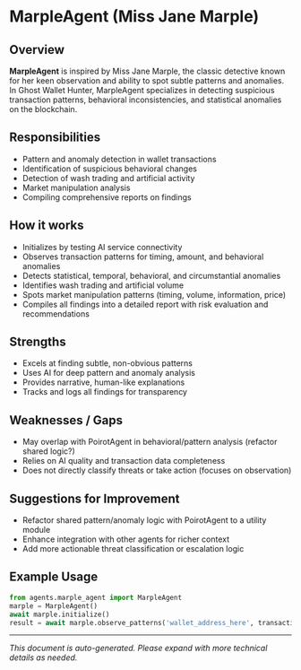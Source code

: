 # MarpleAgent (Miss Jane Marple)

## Overview

**MarpleAgent** is inspired by Miss Jane Marple, the classic detective known for her keen observation and ability to spot subtle patterns and anomalies. In Ghost Wallet Hunter, MarpleAgent specializes in detecting suspicious transaction patterns, behavioral inconsistencies, and statistical anomalies on the blockchain.

## Responsibilities

- Pattern and anomaly detection in wallet transactions
- Identification of suspicious behavioral changes
- Detection of wash trading and artificial activity
- Market manipulation analysis
- Compiling comprehensive reports on findings

## How it works

- Initializes by testing AI service connectivity
- Observes transaction patterns for timing, amount, and behavioral anomalies
- Detects statistical, temporal, behavioral, and circumstantial anomalies
- Identifies wash trading and artificial volume
- Spots market manipulation patterns (timing, volume, information, price)
- Compiles all findings into a detailed report with risk evaluation and recommendations

## Strengths

- Excels at finding subtle, non-obvious patterns
- Uses AI for deep pattern and anomaly analysis
- Provides narrative, human-like explanations
- Tracks and logs all findings for transparency

## Weaknesses / Gaps

- May overlap with PoirotAgent in behavioral/pattern analysis (refactor shared logic?)
- Relies on AI quality and transaction data completeness
- Does not directly classify threats or take action (focuses on observation)

## Suggestions for Improvement

- Refactor shared pattern/anomaly logic with PoirotAgent to a utility module
- Enhance integration with other agents for richer context
- Add more actionable threat classification or escalation logic

## Example Usage

```python
from agents.marple_agent import MarpleAgent
marple = MarpleAgent()
await marple.initialize()
result = await marple.observe_patterns('wallet_address_here', transactions)
```

---
*This document is auto-generated. Please expand with more technical details as needed.*
